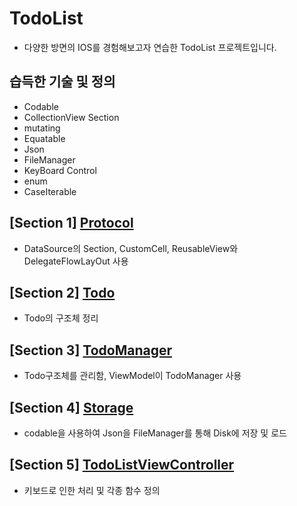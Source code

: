 # TodoList
- 다양한 방면의 IOS를 경험해보고자 연습한 TodoList 프로젝트입니다.
## 습득한 기술 및 정의
- Codable
- CollectionView Section
- mutating
- Equatable
- Json
- FileManager
- KeyBoard Control
- enum
- CaseIterable
## [Section 1] [Protocol](https://github.com/JongPyoAhn/TodoList/blob/main/Explanation/Protocol.md)
- DataSource의 Section, CustomCell, ReusableView와 DelegateFlowLayOut 사용
## [Section 2] [Todo](https://github.com/JongPyoAhn/TodoList/blob/main/Explanation/Todo.md)
- Todo의 구조체 정리
## [Section 3] [TodoManager](https://github.com/JongPyoAhn/TodoList/blob/main/Explanation/TodoManager.md)
- Todo구조체를 관리함, ViewModel이 TodoManager 사용
## [Section 4] [Storage](https://github.com/JongPyoAhn/TodoList/blob/main/Explanation/Storage.md)
- codable을 사용하여 Json을 FileManager를 통해 Disk에 저장 및 로드
## [Section 5] [TodoListViewController](https://github.com/JongPyoAhn/TodoList/blob/main/Explanation/TodoListViewController.md)
- 키보드로 인한 처리 및 각종 함수 정의
